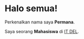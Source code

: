 # Halo semua! 

Perkenalkan nama saya **Permana**.

Saya seorang **Mahasiswa** di [IT DEL](https://wwww.del.ac.id/).

